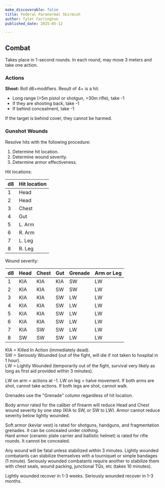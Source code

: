 ```yaml
---
make_discoverable: false
title: Federal Paranormal Skirmish
author: Tyler Farrington
published_date: 2025-05-12

---
```


## Combat

Takes place in 1-second rounds. In each round, may move 3 meters and take one action.

### Actions

**Shoot:** Roll d6+modifiers. Result of 4+ is a hit.

- Long range (>5m pistol or shotgun, >30m rifle), take -1
- If they are shooting back, take -1
- If behind concealment, take -1

If the target is behind cover, they cannot be harmed.

### Gunshot Wounds

Resolve hits with the following procedure:

1. Determine hit location.
2. Determine wound severity.
3. Determine armor effectiveness.

Hit locations:

| d8 | Hit location |
|----|--------------|
| 1  | Head         |
| 2  | Head         |
| 3  | Chest        |
| 4  | Gut          |
| 5  | L. Arm       |
| 6  | R. Arm       |
| 7  | L. Leg       |
| 8  | R. Leg       |

Wound severity:

| d8 | Head | Chest | Gut | Grenade | Arm or Leg |
|----|------|-------|-----|---------|------------|
| 1  | KIA  | KIA   | KIA | SW      | LW         |
| 2  | KIA  | KIA   | SW  | SW      | LW         |
| 3  | KIA  | KIA   | SW  | LW      | LW         |
| 4  | KIA  | KIA   | SW  | LW      | LW         |
| 5  | KIA  | KIA   | SW  | LW      | LW         |
| 6  | KIA  | KIA   | SW  | LW      | LW         |
| 7  | KIA  | SW    | SW  | LW      | LW         |
| 8  | SW   | SW    | SW  | LW      | LW         |

KIA = Killed In Action (immediately dead).  
SW = Seriously Wounded (out of the fight, will die if not taken to hospital in 1 hour).  
LW = Lightly Wounded (temporarily out of the fight, survival very likely as long as first aid provided within 3 minutes). 

LW on arm = actions at -1. LW on leg = halve movement. If both arms are shot, cannot take actions. If both legs are shot, cannot walk.

Grenades use the "Grenade" column regardless of hit location.

Body armor rated for the caliber of firearm will reduce Head and Chest wound severity by one step (KIA to SW, or SW to LW). Armor cannot reduce severity below lightly wounded.

Soft armor (kevlar vest) is rated for shotguns, handguns, and fragmentation grenades. It can be concealed under clothing.  
Hard armor (ceramic plate carrier and ballistic helmet) is rated for rifle rounds. It cannot be concealed.  

Any wound will be fatal unless stabilized within 3 minutes. Lightly wounded combatants can stabilize themselves with a tourniquet or simple bandages (1 minute). Seriously wounded combatants require another to stabilize them with chest seals, wound packing, junctional TQs, etc (takes 10 minutes).

Lightly wounded recover in 1-3 weeks. Seriously wounded recover in 1-3 months.  